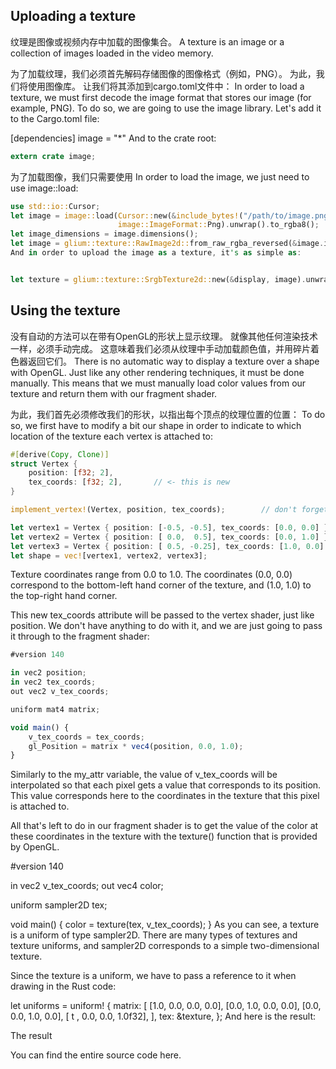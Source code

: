 ## Uploading a texture

纹理是图像或视频内存中加载的图像集合。
A texture is an image or a collection of images loaded in the video memory.

为了加载纹理，我们必须首先解码存储图像的图像格式（例如，PNG）。 为此，我们将使用图像库。 让我们将其添加到cargo.toml文件中：
In order to load a texture, we must first decode the image format that stores our image (for example, PNG). To do so, we are going to use the image library. Let's add it to the Cargo.toml file:

[dependencies]
image = "*"
And to the crate root:

```rust
extern crate image;
```

为了加载图像，我们只需要使用
In order to load the image, we just need to use image::load:

```rust
use std::io::Cursor;
let image = image::load(Cursor::new(&include_bytes!("/path/to/image.png")),
                        image::ImageFormat::Png).unwrap().to_rgba8();
let image_dimensions = image.dimensions();
let image = glium::texture::RawImage2d::from_raw_rgba_reversed(&image.into_raw(), image_dimensions);
And in order to upload the image as a texture, it's as simple as:


let texture = glium::texture::SrgbTexture2d::new(&display, image).unwrap();
```

## Using the texture

没有自动的方法可以在带有OpenGL的形状上显示纹理。 就像其他任何渲染技术一样，必须手动完成。 这意味着我们必须从纹理中手动加载颜色值，并用碎片着色器返回它们。
There is no automatic way to display a texture over a shape with OpenGL. Just like any other rendering techniques, it must be done manually. This means that we must manually load color values from our texture and return them with our fragment shader.

为此，我们首先必须修改我们的形状，以指出每个顶点的纹理位置的位置：
To do so, we first have to modify a bit our shape in order to indicate to which location of the texture each vertex is attached to:

```rust
#[derive(Copy, Clone)]
struct Vertex {
    position: [f32; 2],
    tex_coords: [f32; 2],       // <- this is new
}

implement_vertex!(Vertex, position, tex_coords);        // don't forget to add `tex_coords` here

let vertex1 = Vertex { position: [-0.5, -0.5], tex_coords: [0.0, 0.0] };
let vertex2 = Vertex { position: [ 0.0,  0.5], tex_coords: [0.0, 1.0] };
let vertex3 = Vertex { position: [ 0.5, -0.25], tex_coords: [1.0, 0.0] };
let shape = vec![vertex1, vertex2, vertex3];
```

Texture coordinates range from 0.0 to 1.0. The coordinates (0.0, 0.0) correspond to the bottom-left hand corner of the texture, and (1.0, 1.0) to the top-right hand corner.

This new tex_coords attribute will be passed to the vertex shader, just like position. We don't have anything to do with it, and we are just going to pass it through to the fragment shader:

```js
#version 140

in vec2 position;
in vec2 tex_coords;
out vec2 v_tex_coords;

uniform mat4 matrix;

void main() {
    v_tex_coords = tex_coords;
    gl_Position = matrix * vec4(position, 0.0, 1.0);
}
```

Similarly to the my_attr variable, the value of v_tex_coords will be interpolated so that each pixel gets a value that corresponds to its position. This value corresponds here to the coordinates in the texture that this pixel is attached to.

All that's left to do in our fragment shader is to get the value of the color at these coordinates in the texture with the texture() function that is provided by OpenGL.

#version 140

in vec2 v_tex_coords;
out vec4 color;

uniform sampler2D tex;

void main() {
    color = texture(tex, v_tex_coords);
}
As you can see, a texture is a uniform of type sampler2D. There are many types of textures and texture uniforms, and sampler2D corresponds to a simple two-dimensional texture.

Since the texture is a uniform, we have to pass a reference to it when drawing in the Rust code:


let uniforms = uniform! {
    matrix: [
        [1.0, 0.0, 0.0, 0.0],
        [0.0, 1.0, 0.0, 0.0],
        [0.0, 0.0, 1.0, 0.0],
        [ t , 0.0, 0.0, 1.0f32],
    ],
    tex: &texture,
};
And here is the result:

The result

You can find the entire source code here.